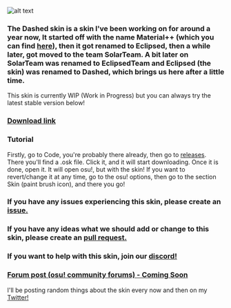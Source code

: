 ![alt text](https://i.imgur.com/qSqTlBL.png "Dashed Logo")

### The Dashed skin is a skin I've been working on for around a year now, It started off with the name Material++ (which you can find [here](https://github.com/Hubza/MPP-osu)), then it got renamed to Eclipsed, then a while later, got moved to the team SolarTeam. A bit later on SolarTeam was renamed to EclipsedTeam and Eclipsed (the skin) was renamed to Dashed, which brings us here after a little time. 

This skin is currently WIP (Work in Progress) but you can always try the latest stable version below!

### [Download link](https://github.com/eclipsedteam/Dashed/releases/latest/download/Eclipsed.osk)

### Tutorial
Firstly, go to Code, you're probably there already, then go to [releases](https://github.com/eclipsedteam/dashed/releases). There you'll find a .osk file. Click it, and it will start downloading. Once it is done, open it. It will open osu!, but with the skin! If you want to revert/change it at any time, go to the osu! options, then go to the section Skin (paint brush icon), and there you go!

### If you have any issues experiencing this skin, please create an [issue.](https://github.com/eclipsedteam/dashed/issues)
### If you have any ideas what we should add or change to this skin, please create an [pull request.](https://github.com/eclipsedteam/dashed/pulls)
### If you want to help with this skin, join our [discord!](https://discord.gg/MCD5w2)

### [Forum post (osu! community forums) - Coming Soon](owo)

I'll be posting random things about the skin every now and then on my [Twitter!](https://twitter.com/hubziii)
